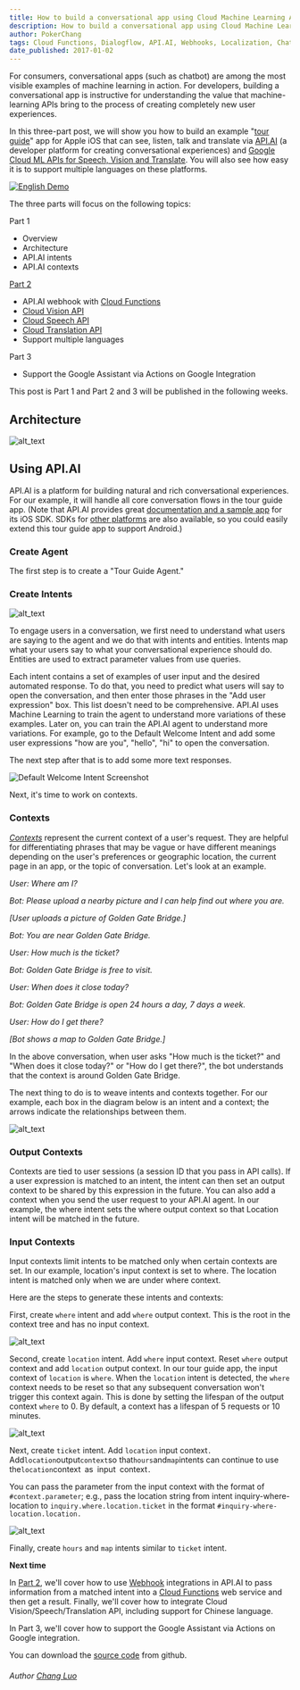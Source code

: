 ```yaml
---
title: How to build a conversational app using Cloud Machine Learning APIs (Part 1 of 3)
description: How to build a conversational app using Cloud Machine Learning APIs (Part 1 of 3).
author: PokerChang
tags: Cloud Functions, Dialogflow, API.AI, Webhooks, Localization, Chatbot, Machine Learning API, Transation, Vision, Speech
date_published: 2017-01-02
---
```


For consumers, conversational apps (such as chatbot) are among the most visible examples of machine learning in action. For developers, building a conversational app is instructive for understanding the value that machine-learning APIs bring to the process of creating completely new user experiences.

In this three-part post, we will show you how to build an example "[tour guide](https://youtu.be/qDAP3ZFjO48)" app for Apple iOS that can see, listen, talk and translate via [API.AI](https://api.ai/) (a developer platform for creating conversational experiences) and [Google Cloud ML APIs for Speech, Vision and Translate](https://cloud.google.com/products/machine-learning/). You will also see how easy it is to support multiple languages on these platforms. 

[![English Demo](http://img.youtube.com/vi/qDAP3ZFjO48/0.jpg)](https://youtu.be/qDAP3ZFjO48)

The three parts will focus on the following topics:

Part 1



*   Overview
*   Architecture
*   API.AI intents
*   API.AI contexts

[Part 2](https://cloudplatform.googleblog.com/2017/08/how-to-build-a-conversational-app-using-Cloud-Machine-Learning-APIs-Part-2.html)



*   API.AI webhook with [Cloud Functions](https://cloud.google.com/functions/)
*   [Cloud Vision API](https://cloud.google.com/vision/)
*   [Cloud Speech API](https://cloud.google.com/speech/)
*   [Cloud Translation API](https://cloud.google.com/translate/)
*   Support multiple languages

Part 3



*   Support the Google Assistant via Actions on Google Integration

This post is Part 1 and Part 2 and 3 will be published in the following weeks.


## Architecture

![alt_text](chatbots-8.png "Architecture")

## Using API.AI


API.AI is a platform for building natural and rich conversational experiences. For our example, it will handle all core conversation flows in the tour guide app. (Note that API.AI provides great [documentation and a sample app](https://github.com/api-ai/apiai-ios-client) for its iOS SDK. SDKs for [other platforms](https://docs.api.ai/docs/sdks) are also available, so you could easily extend this tour guide app to support Android.)


### Create Agent

The first step is to create a "Tour Guide Agent." 


### Create Intents

![alt_text](chatbots-3.png "Create Intents Screenshot")

To engage users in a conversation, we first need to understand what users are saying to the agent and we do that with intents and entities. Intents map what your users say to what your conversational experience should do. Entities are used to extract parameter values from use queries.

Each intent contains a set of examples of user input and the desired automated response. To do that, you need to predict what users will say to open the conversation, and then enter those phrases in the "Add user expression" box. This list doesn't need to be comprehensive. API.AI uses Machine Learning to train the agent to understand more variations of these examples. Later on, you can train the API.AI agent to understand more variations. For example, go to the Default Welcome Intent and add some user expressions "how are you", "hello", "hi" to open the conversation.

The next step after that is to add some more text responses. 

![Default Welcome Intent Screenshot](chatbots-6.png "Default Welcome Intent Screenshot")


Next, it's time to work on contexts.


### Contexts

_[Contexts](https://docs.api.ai/docs/concept-contexts)_ represent the current context of a user's request. They are helpful for differentiating phrases that may be vague or have different meanings depending on the user's preferences or geographic location, the current page in an app, or the topic of conversation. Let's look at an example.

_User: Where am I?_

_Bot: Please upload a nearby picture and I can help find out where you are._

_[User uploads a picture of Golden Gate Bridge.]_

_Bot: You are near Golden Gate Bridge._

_User: How much is the ticket?_

_Bot: Golden Gate Bridge is free to visit._

_User: When does it close today?_

_Bot: Golden Gate Bridge is open 24 hours a day, 7 days a week._

_User: How do I get there?_

_[Bot shows a map to Golden Gate Bridge.]_

In the above conversation, when user asks "How much is the ticket?" and "When does it close today?" or "How do I get there?", the bot understands that the context is around Golden Gate Bridge.

The next thing to do is to weave intents and contexts together. For our example, each box in the diagram below is an intent and a context; the arrows indicate the relationships between them.

![alt_text](chatbots-7.png "Contexts Relationship")



### Output Contexts

Contexts are tied to user sessions (a session ID that you pass in API calls). If a user expression is matched to an intent, the intent can then set an output context to be shared by this expression in the future. You can also add a context when you send the user request to your API.AI agent. In our example, the where intent sets the where output context so that Location intent will be matched in the future.


### Input Contexts

Input contexts limit intents to be matched only when certain contexts are set. In our example, location's input context is set to where. The location intent is matched only when we are under where context.

Here are the steps to generate these intents and contexts:

First, create `where` intent and add `where` output context. This is the root in the context tree and has no input context.

![alt_text](chatbots-2.png "Contexts Screenshot")


Second, create `location` intent. Add `where` input context. Reset `where` output context and add `location` output context. In our tour guide app, the input context of `location` is `where`. When the `location` intent is detected, the `where` context needs to be reset so that any subsequent conversation won't trigger this context again. This is done by setting the lifespan of the output context `where` to 0. By default, a context has a lifespan of 5 requests or 10 minutes.

![alt_text](chatbots-5.png "Location Screenshot")


Next, create `ticket` intent. Add `location` input context`. `Add` location `output` context `so that` hours `and` map `intents can continue to use the` location `context` `as` `input` `context`.`

You can pass the parameter from the input context with the format of `#context.parameter`; e.g., pass the location string from intent inquiry-where-location to `inquiry.where.location.ticket` in the format `#inquiry-where-location.location.`

![alt_text](chatbots-1.png "Ticket Screenshot")


Finally, create `hours` and `map` intents similar to `ticket` intent.

**Next time**

In [Part 2](https://cloudplatform.googleblog.com/2017/08/how-to-build-a-conversational-app-using-Cloud-Machine-Learning-APIs-Part-2.html), we'll cover how to use [Webhook](https://docs.api.ai/docs/webhook) integrations in API.AI to pass information from a matched intent into a [Cloud Functions](https://cloud.google.com/functions/) web service and then get a result. Finally, we'll cover how to integrate Cloud Vision/Speech/Translation API, including support for Chinese language.

In Part 3, we'll cover how to support the Google Assistant via Actions on Google integration.

You can download the [source code](https://github.com/google/ios-chatbot) from github.

###### Author [Chang Luo](https://www.linkedin.com/in/changluo)
